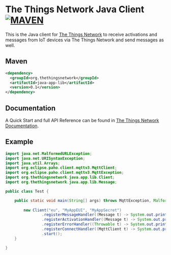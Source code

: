 # The Things Network Java Client [![MAVEN](https://img.shields.io/maven-central/v/org.thethingsnetwork/java-app-lib.svg)](http://mvnrepository.com/artifact/org.thethingsnetwork/java-app-lib)

This is the Java client for [The Things Network](https://www.thethingsnetwork.org) to receive activations and messages from IoT devices via The Things Network and send messages as well.

## Maven

```xml
<dependency>
  <groupId>org.thethingsnetwork</groupId>
  <artifactId>java-app-lib</artifactId>
  <version>0.1</version>
</dependency>
```

## Documentation

A Quick Start and full API Reference can be found in [The Things Network Documentation](https://www.thethingsnetwork.org/docs/refactor/java/).

## Example

```java
import java.net.MalformedURLException;
import java.net.URISyntaxException;
import java.util.Arrays;
import org.eclipse.paho.client.mqttv3.MqttClient;
import org.eclipse.paho.client.mqttv3.MqttException;
import org.thethingsnetwork.java.app.lib.Client;
import org.thethingsnetwork.java.app.lib.Message;

public class Test {

    public static void main(String[] args) throws MqttException, MalformedURLException, URISyntaxException {
        
        new Client("eu", "MyAppEUI", "MyAppSecret")
                .registerMessageHandler((Message t) -> System.out.println("new uplink data: " + Arrays.toString(t.getRawPayload())))
                .registerActivationHandler((Message t) -> System.out.println("new device activation: " + t.getString("dev_eui")))
                .registerErrorHandler((Throwable t) -> System.out.println("error: " + t))
                .registerConnectHandler((MqttClient t) -> System.out.println("connected !"))
                .start();
    }

}

```
